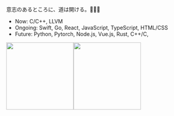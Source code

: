 
意志のあるところに、道は開ける。🍭🍭🍭
- Now: C/C++, LLVM
- Ongoing: Swift, Go, React, JavaScript, TypeScript, HTML/CSS
- Future: Python, Pytorch, Node.js, Vue.js, Rust, C++/C, 

<img src="https://github-readme-stats.vercel.app/api?username=randoruf&count_private=true" height="180" /><img src="https://github-readme-stats.vercel.app/api/top-langs/?username=randoruf&langs_count=8&hide=html,css&layout=compact" height="180" /></a>
